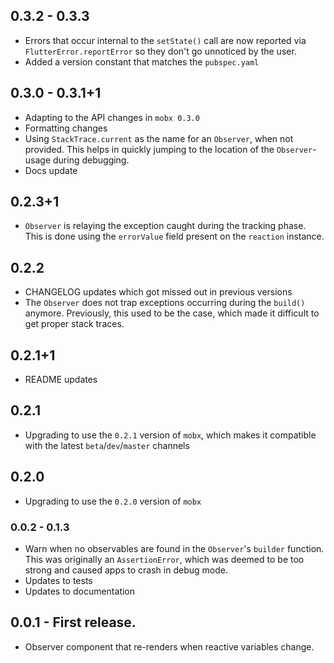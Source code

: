 ## 0.3.2 - 0.3.3

- Errors that occur internal to the `setState()` call are now reported via `FlutterError.reportError` so they don't go unnoticed by the user.
- Added a version constant that matches the `pubspec.yaml`

## 0.3.0 - 0.3.1+1

- Adapting to the API changes in `mobx 0.3.0`
- Formatting changes
- Using `StackTrace.current` as the name for an `Observer`, when not provided. This helps in quickly jumping to the location of the `Observer`-usage during debugging.
- Docs update

## 0.2.3+1

- `Observer` is relaying the exception caught during the tracking phase. This is done using the `errorValue` field present on the `reaction` instance.

## 0.2.2

- CHANGELOG updates which got missed out in previous versions
- The `Observer` does not trap exceptions occurring during the `build()` anymore. Previously, this used to be the case, which made it difficult to get proper stack traces.

## 0.2.1+1

- README updates

## 0.2.1

- Upgrading to use the `0.2.1` version of `mobx`, which makes it compatible with the latest `beta`/`dev`/`master` channels

## 0.2.0

- Upgrading to use the `0.2.0` version of `mobx`

### 0.0.2 - 0.1.3

- Warn when no observables are found in the `Observer`'s `builder` function. This was originally an `AssertionError`, which was deemed to be too strong and caused apps to crash in debug mode.
- Updates to tests
- Updates to documentation

## 0.0.1 - First release.

- Observer component that re-renders when reactive variables change.

